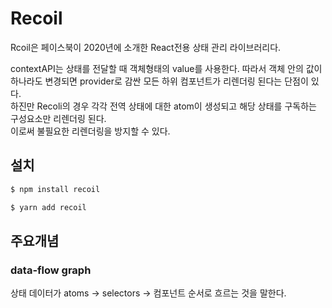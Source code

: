 # Recoil
Rcoil은 페이스북이 2020년에 소개한 React전용 상태 관리 라이브러리다.  
  
contextAPI는 상태를 전달할 때 객체형태의 value를 사용한다. 
따라서 객체 안의 값이 하나라도 변경되면 provider로 감싼 모든 하위 컴포넌트가 리렌더링 된다는 단점이 있다.  
하진만 Recoli의 경우 각각 전역 상태에 대한 atom이 생성되고 해당 상태를 구독하는 구성요소만 리렌더링 된다.  
이로써 불필요한 리렌더링을 방지할 수 있다.

## 설치
```bash
$ npm install recoil
```
```bash
$ yarn add recoil
```

## 주요개념
### data-flow graph
상태 데이터가 atoms -> selectors -> 컴포넌트 순서로 흐르는 것을 말한다.
